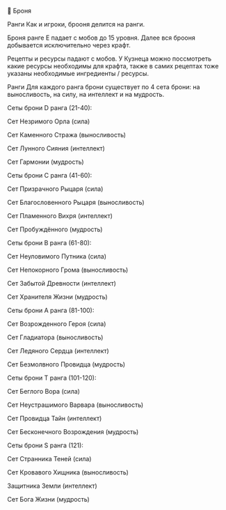 🧥 Броня

Ранги
Как и игроки, брооня делится на ранги.

Броня ранге E падает с мобов до 15 уровня. Далее вся брооня добывается исключительно через крафт.

Рецепты и ресурсы падают с мобов. У Кузнеца можно поссмотреть какие ресурсы необходимы для крафта, также в самих рецептах тоже указаны необходимые ингредиенты / ресурсы.

Ранги
Для каждого ранга брони существует по 4 сета брони: на выносливость, на силу, на интеллект и на мудрость.

Сеты брони D ранга (21-40):

Сет Незримого Орла (сила)

Сет Каменного Стража (выносливость)

Сет Лунного Сияния (интеллект)

Сет Гармонии (мудрость)

Сеты брони C ранга (41-60):

Сет Призрачного Рыцаря (сила)

Сет Благословенного Рыцаря (выносливость)

Сет Пламенного Вихря (интеллект)

Сет Пробуждённого (мудрость)

Сеты брони B ранга (61-80):

Сет Неуловимого Путника (сила)

Сет Непокорного Грома (выносливость)

Сет Забытой Древности (интеллект)

Сет Хранителя Жизни (мудрость)

Сеты брони A ранга (81-100):

Сет Возрожденного Героя (сила)

Сет Гладиатора (выносливость)

Сет Ледяного Сердца (интеллект)

Сет Безмолвного Провидца (мудрость)

Сеты брони T ранга (101-120):

Сет Беглого Вора (сила)

Сет Неустрашимого Варвара (выносливость)

Сет Провидца Тайн (интеллект)

Сет Бесконечного Возрождения (мудрость)

Сеты брони S ранга (121):

Сет Странника Теней (сила)

Сет Кровавого Хищника (выносливость)

Защитника Земли (интеллект)

Сет Бога Жизни (мудрость)

